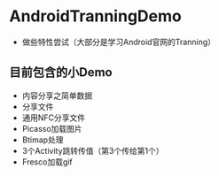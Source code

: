# AndroidTranningDemo
- 做些特性尝试（大部分是学习Android官网的Tranning）

## 目前包含的小Demo
- 内容分享之简单数据
- 分享文件
- 通用NFC分享文件
- Picasso加载图片
- Btimap处理
- 3个Activity跳转传值（第3个传给第1个）
- Fresco加载gif
